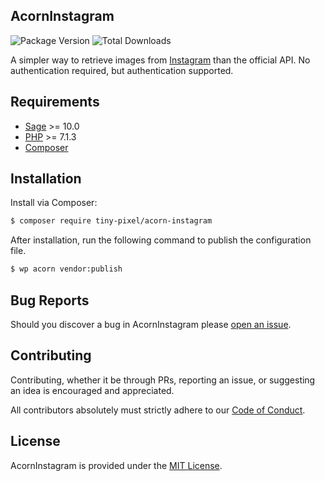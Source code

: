 ## AcornInstagram

![Package Version](https://img.shields.io/packagist/v/tiny-pixel/acorn-instagram?style=flat-square) ![Total Downloads](https://img.shields.io/packagist/dt/tiny-pixel/acorn-instagram?style=flat-square)

A simpler way to retrieve images from [Instagram](https://www.youtube.com/watch?v=oHg5SJYRHA0) than the official API. No authentication required, but authentication supported.

## Requirements

- [Sage](https://github.com/roots/sage) >= 10.0
- [PHP](https://secure.php.net/manual/en/install.php) >= 7.1.3
- [Composer](https://getcomposer.org)

## Installation

Install via Composer:

```bash
$ composer require tiny-pixel/acorn-instagram
```

After installation, run the following command to publish the configuration file.

```bash
$ wp acorn vendor:publish
```

## Bug Reports

Should you discover a bug in AcornInstagram please [open an issue](https://github.com/pixelcollective/acorn-instagram/issues).

## Contributing

Contributing, whether it be through PRs, reporting an issue, or suggesting an idea is encouraged and appreciated.

All contributors absolutely must strictly adhere to our [Code of Conduct](https://github.com/pixelcollective/acorn-instagram/blob/master/LICENSE.md).

## License

AcornInstagram is provided under the [MIT License](https://github.com/pixelcollective/acorn-instagram/blob/master/LICENSE.md).
